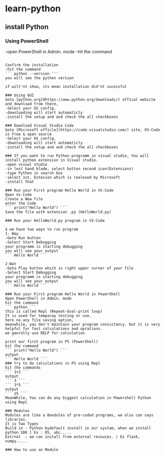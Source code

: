 # learn-python



## install Python 
### Using PowerShell
-open PowerShell in Admin. mode
-hit the command
``` pip install python2 '''

Confirm the installation
-hit the command 
``` python --version '''
you will see the python version

if wilt'nt show, its mean installation did'nt sucessful

### Using GUI
Goto [python.org]9https://www.python.org/downloads/) offical website and download from there,
-Select your OS config.
-downloading will start automaticly
-install the setup and and check the all checkboxes

### Download Visual Studio Code
Goto [Microsoft officle](https://code.visualstudio.com/) site, VS-Code is Free & open source
-Select your OS config.
-downloading will start automaticly
-install the setup and and check the all checkboxes

### If you want to run Python programm in visual studio, You will install python extension in Visual studio.
-open visual studio
-in lest hand blade, select button second icon(Extensions)
-type Python in search box
-select 1st, Extesion which is realesed by Microsoft
-install that

### Run your First program Hello World in VS-Code
Open Vs-Code
Create a New file
enter the Code
``` print("Hello World") ```
Save the file with extension .py (HelloWorld.py)

### Run your HelloWorld.py program in VS-Code

$ we have two ways to run program
1- Way
-Goto Run button
-Select Start Debugging
your programm is starting debugging
you will see your output 
``` Hello World ```

2-Wat
-Goto Play button which is right upper corner of your file
-Select Start Debugging
your programm is starting debugging
you will see your output 
``` Hello World ```

### Run your First program Hello World in PowerShell
Open PowerShell in Admin. mode
hit the command 
``` python ```
this is called Repl (Repeat-Eval-print loop)
It is used for temparay testing or use.
here no any file saving option,
meanwhile, you don't maintain your program consistancy. but it is very helpful for fast calculations and oprations.
we ganrally use RELP for calculation 

print our first program in PS (PowerShell)
hit the command 
``` print("Hello World") ```
output 
``` Hello World ```
### try to do calculations in PS using Repl
hit the commands
``` 1+2 ```
output 
``` 3 ```
``` 3*5 ```
output 
``` 15 ```
MeanWhile, You can do any biggest calculation in Powershell Python using Repl

### Modules
Modules are like a Bandules of pre-coded programs, we also can says libraries.
It is Two Types
Build in : Python bydefault install in our systam, when we install python SDK | Ex : OS, abc.....
Extrnal  : we can install from external resouces. | Ex flask, numpy..... 

### How to use an Module
